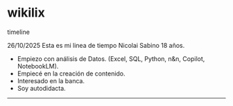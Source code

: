 # wikilix
timeline

26/10/2025
Esta es mi linea de tiempo
Nicolai Sabino 18 años.

- Empiezo con análisis de Datos. (Excel, SQL, Python, n&n, Copilot, NotebookLM).
- Empiecé en la creación de contenido. 
- Interesado en la banca.
- Soy autodidacta.
--------------------


